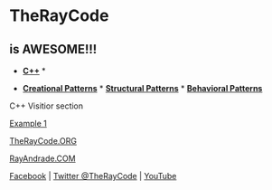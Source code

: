 # TheRayCode
## is AWESOME!!!

* **[C++](../README.md)** * 

* **[Creational Patterns](./Creational/README.md)** * **[Structural Patterns](../Structural/README.md)** * **[Behavioral Patterns](../Behavioral/README.md)**

C++ Visitior section

[Example 1](./V1/README.md)

[TheRayCode.ORG](https://www.TheRayCode.org)

[RayAndrade.COM](https://www.RayAndrade.com)


[Facebook](https://www.facebook.com/TheRayCode/) | [Twitter @TheRayCode](https://www.twitter.com/TheRayCode/) | [YouTube](https://www.youtube.com/AndradeRay/)

